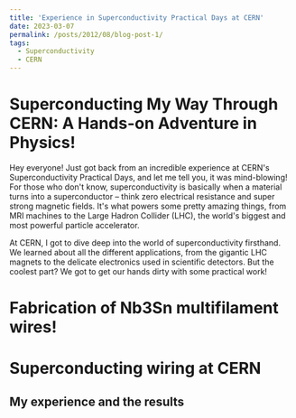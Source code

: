 ```yaml
---
title: 'Experience in Superconductivity Practical Days at CERN'
date: 2023-03-07
permalink: /posts/2012/08/blog-post-1/
tags:
  - Superconductivity
  - CERN
---
```



Superconducting My Way Through CERN: A Hands-on Adventure in Physics!
======


Hey everyone! Just got back from an incredible experience at CERN's Superconductivity Practical Days, and let me tell you, it was mind-blowing! For those who don't know, superconductivity is basically when a material turns into a superconductor – think zero electrical resistance and super strong magnetic fields. It's what powers some pretty amazing things, from MRI machines to the Large Hadron Collider (LHC), the world's biggest and most powerful particle accelerator.

At CERN, I got to dive deep into the world of superconductivity firsthand. We learned about all the different applications, from the gigantic LHC magnets to the delicate electronics used in scientific detectors. But the coolest part? We got to get our hands dirty with some practical work!


Fabrication of Nb3Sn multifilament wires!
======


Superconducting wiring at CERN
======


My experience and the results
------

